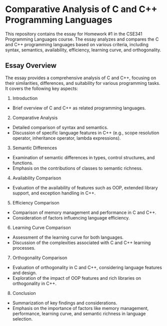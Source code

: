 # Comparative Analysis of C and C++ Programming Languages

This repository contains the essay for Homework #1 in the CSE341 Programming Languages course. The essay analyzes and compares the C and C++ programming languages based on various criteria, including syntax, semantics, availability, efficiency, learning curve, and orthogonality.

## Essay Overview

The essay provides a comprehensive analysis of C and C++, focusing on their similarities, differences, and suitability for various programming tasks. It covers the following key aspects:

1. Introduction

- Brief overview of C and C++ as related programming languages.

2. Comparative Analysis

- Detailed comparison of syntax and semantics.
- Discussion of specific language features in C++ (e.g., scope resolution operator, inheritance operator, lambda expressions).

3. Semantic Differences

- Examination of semantic differences in types, control structures, and functions.
- Emphasis on the contributions of classes to semantic richness.

4. Availability Comparison

- Evaluation of the availability of features such as OOP, extended library support, and exception handling in C++.

5. Efficiency Comparison

- Comparison of memory management and performance in C and C++.
- Consideration of factors influencing language efficiency.

6. Learning Curve Comparison

- Assessment of the learning curve for both languages.
- Discussion of the complexities associated with C and C++ learning processes.

7. Orthogonality Comparison

- Evaluation of orthogonality in C and C++, considering language features and design.
- Exploration of the impact of OOP features and rich libraries on orthogonality in C++.

8. Conclusion

- Summarization of key findings and considerations.
- Emphasis on the importance of factors like memory management, performance, learning curve, and semantic richness in language selection.